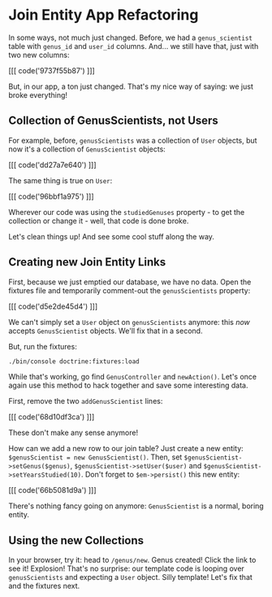 # Join Entity App Refactoring

In some ways, not much just changed. Before, we had a `genus_scientist` table
with `genus_id` and `user_id` columns. And... we still have that, just with two
new columns:

[[[ code('9737f55b87') ]]]

But, in our app, a ton just changed. That's my nice way of saying: we just broke
everything!

## Collection of GenusScientists, not Users

For example, before, `genusScientists` was a collection of `User` objects, but now
it's a collection of `GenusScientist` objects:

[[[ code('dd27a7e640') ]]]

The same thing is true on `User`:

[[[ code('96bbf1a975') ]]]

Wherever our code was using the `studiedGenuses` property - to get the collection or
change it - well, that code is done broke.

Let's clean things up! And see some cool stuff along the way.

## Creating new Join Entity Links

First, because we just emptied our database, we have no data. Open the fixtures
file and temporarily comment-out the `genusScientists` property:

[[[ code('d5e2de45d4') ]]]

We can't simply set a `User` object on `genusScientists` anymore: this *now* accepts
`GenusScientist` objects. We'll fix that in a second.

But, run the fixtures:

```bash
./bin/console doctrine:fixtures:load
```

While that's working, go find `GenusController` and `newAction()`. Let's once again
use this method to hack together and save some interesting data.

First, remove the two `addGenusScientist` lines:

[[[ code('68d10df3ca') ]]]

These don't make any sense anymore!

How can we add a new row to our join table? Just create a new entity:
`$genusScientist = new GenusScientist()`. Then, set `$genusScientist->setGenus($genus)`,
`$genusScientist->setUser($user)` and `$genusScientist->setYearsStudied(10)`. Don't
forget to `$em->persist()` this new entity:

[[[ code('66b5081d9a') ]]]

There's nothing fancy going on anymore: `GenusScientist` is a normal, boring entity.

## Using the new Collections

In your browser, try it: head to `/genus/new`. Genus created! Click the link to
see it! Explosion! That's no surprise: our template code is looping over `genusScientists`
and expecting a `User` object. Silly template! Let's fix that and the fixtures next.
